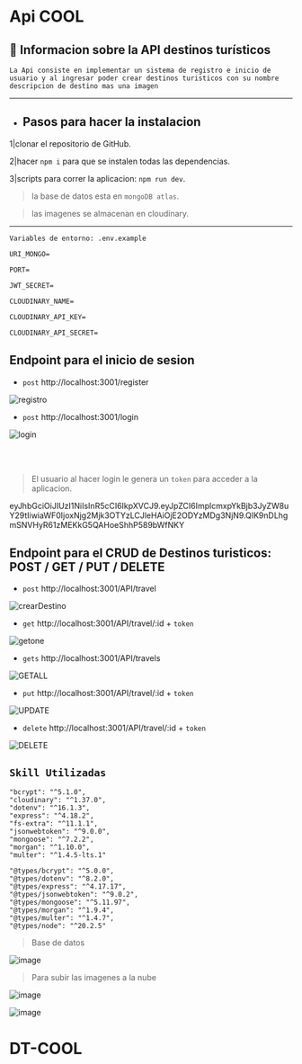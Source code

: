 # Api COOL
## :book: Informacion sobre la API destinos turísticos

`La Api consiste en implementar un sistema de registro e inicio de usuario y al ingresar poder crear destinos turisticos con su nombre descripcion de destino mas una imagen `
_____________________________________________________________________
- ## Pasos para hacer la instalacion
 
 1|clonar el repositorio de GitHub.
 
 2|hacer `npm i` para que se instalen todas las dependencias.
 
 3|scripts para correr la aplicacion: `npm run dev`.
 
  > la base de datos esta en `mongoDB atlas`.

  > las imagenes se almacenan en cloudinary.
   
 

______________________________________________________________________________________________________________________
  `Variables de entorno: .env.example`  
  
  
    URI_MONGO=
  
    PORT=
   
    JWT_SECRET=
   
    CLOUDINARY_NAME=
   
    CLOUDINARY_API_KEY=
   
    CLOUDINARY_API_SECRET=
   


 


## Endpoint para el inicio de sesion

- `post` http://localhost:3001/register


![registro](https://github.com/JerlibGnzlz/DT-COOL/assets/84889284/c566b27c-e493-4171-af08-8fd93c2a7448)


- `post` http://localhost:3001/login


![login](https://github.com/JerlibGnzlz/DT-COOL/assets/84889284/9ddd078c-49fb-4d20-bf8e-9c3628a23a0a)

<br><br>
> El usuario al hacer login le genera un `token` para acceder a la aplicacion.
>
 
 eyJhbGciOiJIUzI1NiIsInR5cCI6IkpXVCJ9.eyJpZCI6ImplcmxpYkBjb3JyZW8uY29tIiwiaWF0IjoxNjg2Mjk3OTYzLCJleHAiOjE2ODYzMDg3NjN9.QlK9nDLhgmSNVHyR61zMEKkG5QAHoeShhP589bWfNKY

## Endpoint para el CRUD de Destinos turisticos: POST / GET / PUT / DELETE

- `post` http://localhost:3001/API/travel 


![crearDestino](https://github.com/JerlibGnzlz/DT-COOL/assets/84889284/568aabc2-fe58-4e2f-9949-202b6ebc8f35)

- `get` http://localhost:3001/API/travel/:id + `token`


![getone](https://github.com/JerlibGnzlz/DT-COOL/assets/84889284/e19e763a-31f5-4744-b692-4981cc5e7dc4)


- `gets` http://localhost:3001/API/travels


![GETALL](https://github.com/JerlibGnzlz/DT-COOL/assets/84889284/b8c75766-888c-4b76-8ff6-2b444419fc2e)


- `put` http://localhost:3001/API/travel/:id + `token`


![UPDATE](https://github.com/JerlibGnzlz/DT-COOL/assets/84889284/1ddbf827-466b-40ee-ac86-d15e2f807615)


- `delete` http://localhost:3001/API/travel/:id + `token`


![DELETE](https://github.com/JerlibGnzlz/DT-COOL/assets/84889284/337bf0e2-de4f-4942-bfe3-b4bc1004c79a)


## `Skill Utilizadas`

 
    "bcrypt": "^5.1.0",
    "cloudinary": "^1.37.0",
    "dotenv": "^16.1.3",
    "express": "^4.18.2",
    "fs-extra": "^11.1.1",
    "jsonwebtoken": "^9.0.0",
    "mongoose": "^7.2.2",
    "morgan": "^1.10.0",
    "multer": "^1.4.5-lts.1"

    "@types/bcrypt": "^5.0.0",
    "@types/dotenv": "^8.2.0",
    "@types/express": "^4.17.17",
    "@types/jsonwebtoken": "^9.0.2",
    "@types/mongoose": "^5.11.97",
    "@types/morgan": "^1.9.4",
    "@types/multer": "^1.4.7",
    "@types/node": "^20.2.5"

> Base de datos
> 
![image](https://github.com/JerlibGnzlz/DT-COOL/assets/84889284/8bf31db9-d8d0-45b0-a206-9cb12d5fe06e)


> Para subir las imagenes a la nube
> 
   ![image](https://github.com/JerlibGnzlz/DT-COOL/assets/84889284/000a260f-5bde-42de-896d-7fe2600d8e0e)
   
   
![image](https://github.com/JerlibGnzlz/DT-COOL/assets/84889284/9a998377-bf0c-45b7-9670-9e3f33fe9266)





# DT-COOL
